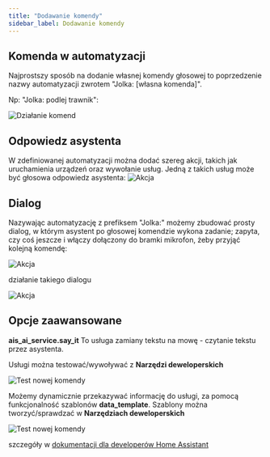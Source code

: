 ```yaml
---
title: "Dodawanie komendy"
sidebar_label: Dodawanie komendy
---
```


## Komenda w automatyzacji

Najprostszy sposób na dodanie własnej komendy głosowej to poprzedzenie nazwy automatyzacji zwrotem "Jolka: [własna komenda]". 

Np: "Jolka: podlej trawnik":

![Działanie komend](/img/en/frontend/jolka-assistant-automation.png)


## Odpowiedz asystenta

W zdefiniowanej automatyzacji można dodać szereg akcji, takich jak uruchamienia urządzeń oraz wywołanie usług.
Jedną z takich usług może być głosowa odpowiedz asystenta:
![Akcja](/img/en/frontend/action_say_it.png)


## Dialog

Nazywając automatyzację z prefiksem "Jolka:" możemy zbudować prosty dialog, w którym asystent po głosowej komendzie wykona zadanie; zapyta, czy coś jeszcze i włączy dołączony do bramki mikrofon, żeby przyjąć kolejną komendę:

![Akcja](/img/en/frontend/action_dialog.png)


działanie takiego dialogu

![Akcja](/img/en/frontend/action_dialog_2.png)


## Opcje zaawansowane


**ais_ai_service.say_it**
To usługa zamiany tekstu na mowę - czytanie tekstu przez asystenta.

Usługi można testować/wywoływać z **Narzędzi deweloperskich**

![Test nowej komendy](/img/en/frontend/conversation_dev_service.png)


Możemy dynamicznie przekazywać informację do usługi, za pomocą funkcjonalność szablonów  **data_template**. 
Szablony można tworzyć/sprawdzać w **Narzędziach deweloperskich**

![Test nowej komendy](/img/en/frontend/conversation_dev_template.png)


szczegóły w [dokumentacji dla developerów Home Assistant](https://www.home-assistant.io/docs/configuration/templating/)

